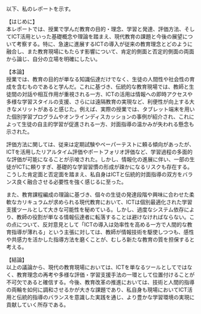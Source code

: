 以下、私のレポートを示す。

【はじめに】  
本レポートでは、授業で学んだ教育の目的・理念、学習と発達、評価方法、そしてICT活用といった基礎概念や理論を踏まえ、現代教育の課題と今後の展望について考察する。特に、急速に進展するICTの導入が従来の教育理念とどのように融合し、また教育現場にもたらす影響について、肯定的側面と否定的側面の両面から論じ、自分の立場を明確にしたい。

【本論】  
授業では、教育の目的が単なる知識伝達だけでなく、生徒の人間性や社会性の育成を含むものであると学んだ。これに基づき、伝統的な教育現場では、教師と生徒間の対話や相互作用が重視される一方、ICTの活用は情報への即時アクセスや多様な学習スタイルの支援、さらには遠隔教育の実現など、利便性が向上する大きなメリットがあると感じた。例えば、実際の授業では、タブレット端末を用いた個別学習プログラムやオンラインディスカッションの事例が紹介され、これによって生徒の自主的学習が促進される一方、対面指導の温かみが失われる懸念も示された。  

評価方法に関しては、従来は定期試験やペーパーテストに頼る傾向があったが、ICTを活用したリアルタイム評価やポートフォリオ評価など、学習過程の多面的な評価が可能になることが示唆された。しかし、情報化の進展に伴い、一部の生徒がICTに頼りすぎ、基礎的な学習習慣の形成が疎かになるリスクも存在する。こうした肯定面と否定面を踏まえ、私自身はICTと伝統的対面指導の双方をバランス良く融合させる必要性を強く感じるに至った。  

また、教育課程編成の理論に基づき、個々の生徒の発達段階や興味に合わせた柔軟なカリキュラムが求められる現代教育において、ICTは個別最適化された学習支援ツールとして大きな可能性を秘めている。しかし、過度なシステム依存により、教師の役割が単なる情報伝達者に転落することは避けなければならない。この点について、反対意見として「ICTの導入は効率性を高める一方で人間的な教育指導が薄れる」という主張に対しては、教師が情報技術を駆使しつつも、感性や共感力を活かした指導方法を磨くことが、むしろ新たな教育の質を担保すると考える。

【結論】  
以上の議論から、現代の教育現場においては、ICTを単なるツールとしてではなく、教育理念の再考や多様な評価・学習支援手法の一環として位置付けることが不可欠であると確信する。今後、教育改革の推進においては、技術と人間的指導の両輪を如何に調和させるかが大きな課題であり、私自身も現場においてICT活用と伝統的指導のバランスを意識した実践を通じ、より豊かな学習環境の実現に貢献していく所存である。